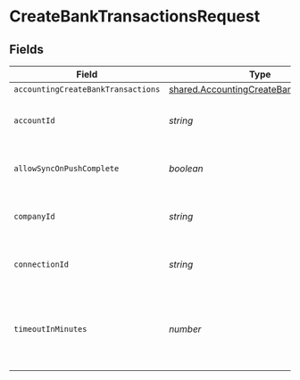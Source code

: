 # CreateBankTransactionsRequest


## Fields

| Field                                                                                                     | Type                                                                                                      | Required                                                                                                  | Description                                                                                               | Example                                                                                                   |
| --------------------------------------------------------------------------------------------------------- | --------------------------------------------------------------------------------------------------------- | --------------------------------------------------------------------------------------------------------- | --------------------------------------------------------------------------------------------------------- | --------------------------------------------------------------------------------------------------------- |
| `accountingCreateBankTransactions`                                                                        | [shared.AccountingCreateBankTransactions](../../../sdk/models/shared/accountingcreatebanktransactions.md) | :heavy_minus_sign:                                                                                        | N/A                                                                                                       |                                                                                                           |
| `accountId`                                                                                               | *string*                                                                                                  | :heavy_check_mark:                                                                                        | Unique identifier for an account.                                                                         |                                                                                                           |
| `allowSyncOnPushComplete`                                                                                 | *boolean*                                                                                                 | :heavy_minus_sign:                                                                                        | Allow a sync upon push completion.                                                                        |                                                                                                           |
| `companyId`                                                                                               | *string*                                                                                                  | :heavy_check_mark:                                                                                        | Unique identifier for a company.                                                                          | 8a210b68-6988-11ed-a1eb-0242ac120002                                                                      |
| `connectionId`                                                                                            | *string*                                                                                                  | :heavy_check_mark:                                                                                        | Unique identifier for a connection.                                                                       | 2e9d2c44-f675-40ba-8049-353bfcb5e171                                                                      |
| `timeoutInMinutes`                                                                                        | *number*                                                                                                  | :heavy_minus_sign:                                                                                        | Time limit for the push operation to complete before it is timed out.                                     |                                                                                                           |